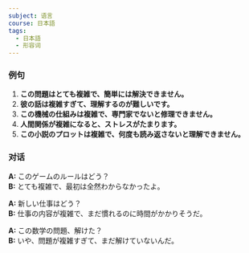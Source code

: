 ```yaml
---
subject: 语言
course: 日本語
tags:
  - 日本語
  - 形容词
---
```

### 例句

1. **この問題はとても複雑で、簡単には解決できません。**
2. **彼の話は複雑すぎて、理解するのが難しいです。**
3. **この機械の仕組みは複雑で、専門家でないと修理できません。**
4. **人間関係が複雑になると、ストレスがたまります。**
5. **この小説のプロットは複雑で、何度も読み返さないと理解できません。**

### 对话

**A:** このゲームのルールはどう？  
**B:** とても複雑で、最初は全然わからなかったよ。

**A:** 新しい仕事はどう？  
**B:** 仕事の内容が複雑で、まだ慣れるのに時間がかかりそうだ。

**A:** この数学の問題、解けた？  
**B:** いや、問題が複雑すぎて、まだ解けていないんだ。